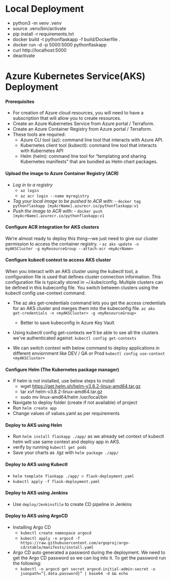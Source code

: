 # Local Deployment
- python3 -m venv .venv
- source .venv/bin/activate 
- pip install -r requirements.txt
- docker build -t pythonflaskapp -f build/Dockerfile .
- docker run -d -p 5000:5000 pythonflaskapp
- curl http://localhost:5000
- deactivate
  
# Azure Kubernetes Service(AKS) Deployment
  #### Prerequisites
  - For creation of Azure cloud resources, you will need to have a subscription that will allow you to create resources.
  - Create an Azure Kubernetes Service from Azure portal / Terraform.
  - Create an Azure Container Registry from Azure portal / Terraform.
  - These tools are required:
    - Azure CLI tool (az): command line tool that interacts with Azure API.
    - Kubernetes client tool (kubectl): command line tool that interacts with Kubernetes API
    - Helm (helm): command line tool for “templating and sharing Kubernetes manifests”  that are bundled as Helm chart packages.
  
  #### Upload the image to Azure Container Registry (ACR)
  - *Log in to a registry*
    - `az login`
    - `az acr login --name myregistry`
  - *Tag your local image to be pushed to ACR with:*
        - `docker tag pythonflaskapp [myAcrName].azurecr.io/pythonflaskapp:v1`
  - *Push the image to ACR with:*
        - `docker push [myAcrName].azurecr.io/pythonflaskapp:v1`

  #### Configure ACR integration for AKS clusters
  We’re almost ready to deploy this thing—we just need to give our cluster permission to access the container registry.
      -  `az aks update -n myAKSCluster -g myResourceGroup --attach-acr <myAcrName>`
      
  #### Configure kubectl context to access AKS cluster
  When you interact with an AKS cluster using the kubectl tool, a configuration file is used that defines cluster connection information. This configuration file is typically stored in ~/.kube/config. Multiple clusters can be defined in this kubeconfig file. You switch between clusters using the kubectl config use-context command.
  - The az aks get-credentials command lets you get the access credentials for an AKS cluster and merges them into the kubeconfig file. 
      `az aks get-credentials -n <myAKSCluster> -g <myResourceGroup>`
      * Better to save kubeconfig in Azure Key Vault
      
  - Using kubectl config get-contexts we'll be able to see all the clusters we've authenticated against:
      `kubectl config get-contexts`
      
  - We can switch context with below command to deploy applications in different enviornment like DEV / QA or Prod
      `kubectl config use-context <myAKSCluster>`

  
  #### Configure Helm (The Kubernetes package manager)
  - If helm is not installed, use below steps to install
      - wget https://get.helm.sh/helm-v3.8.2-linux-amd64.tar.gz
      - tar xvf helm-v3.8.2-linux-amd64.tar.gz
      - sudo mv linux-amd64/helm /usr/local/bin
  - Navigate to deploy folder (create if not available) of project
  - Run `helm create app`
  - Change values of values.yaml as per requirements
    
  #### Deploy to AKS using Helm
  - Run `helm install flaskapp ./app/` as we already set context of kubectl helm will use same context and deploy app in AKS.
  - verify by running `kubectl get pods`
  - Save your charts as .tgz with `helm package ./app/`
    
  #### Deploy to AKS using Kubectl
  - `helm template flaskapp ./app/ > flask-deployment.yaml` 
  - `kubectl apply -f flask-deployment.yaml`
  
  #### Deploy to AKS using Jenkins
  - Use `deploy/Jenkinsfile` to create CD pipeline in Jenkins
  
  #### Deploy to AKS using ArgoCD
  - Installing Argo CD
    -  ```kubectl create namespace argocd```
    -  ```kubectl apply -n argocd -f https://raw.githubusercontent.com/argoproj/argo-cd/stable/manifests/install.yaml```
  - Argo CD auto generated a password during the deployment. We need to get the Argo CD password so we can log into it. To get the password run the following:
    -  ```kubectl -n argocd get secret argocd-initial-admin-secret -o jsonpath=”{.data.password}” | base64 -d && echo```
  
  
      
      
